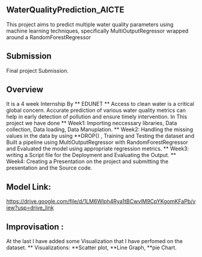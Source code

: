 ## WaterQualityPrediction_AICTE 
This project aims to predict multiple water quality parameters using machine learning techniques, specifically MultiOutputRegressor wrapped around a RandomForestRegressor
## Submission
Final project Submission.
## Overview 
It is a 4 week Internship By ** EDUNET ** 
Access to clean water is a critical global concern. Accurate prediction of various water quality metrics can help in early detection of pollution and ensure timely intervention.
In This project we have done
** Week1: Importing neccessary libraries, Data collection, Data loading, Data Manuplation.
** Week2: Handling the missing values in the data by using **DROP() , Training and Testing the dataset and Built a pipeline using MultiOutputRegressor with RandomForestRegressor and Evaluated the model using appropriate regression metrics.
** Week3: writing a Script file for the Deployment and Evaluating the Output.
** Week4: Creating a Presentation on the project and submitting the presentation and the Source code.
## Model Link:
https://drive.google.com/file/d/1LM6Wlph4Rya1tBCwvlM9CpYKgomKFaPb/view?usp=drive_link
## Improvisation :
At the last I have added some Visualization that I have perfomed on the dataset.
** Visualizations: **Scatter plot, **Line Graph, **pie Chart.
